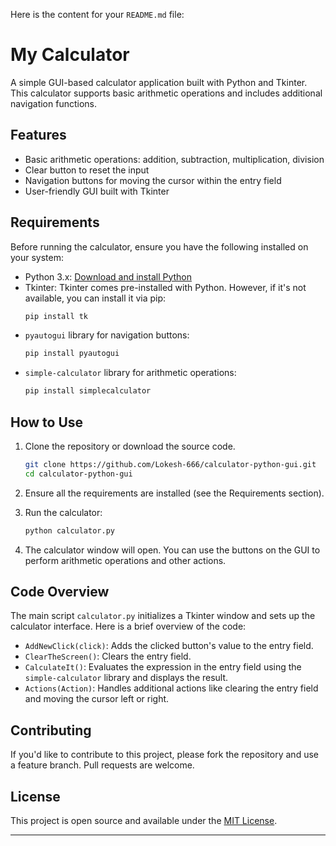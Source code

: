 Here is the content for your `README.md` file:

# My Calculator

A simple GUI-based calculator application built with Python and Tkinter. This calculator supports basic arithmetic operations and includes additional navigation functions.

## Features

- Basic arithmetic operations: addition, subtraction, multiplication, division
- Clear button to reset the input
- Navigation buttons for moving the cursor within the entry field
- User-friendly GUI built with Tkinter

## Requirements

Before running the calculator, ensure you have the following installed on your system:

- Python 3.x: [Download and install Python](https://www.python.org/downloads/)
- Tkinter: Tkinter comes pre-installed with Python. However, if it's not available, you can install it via pip:
  ```sh
  pip install tk
  ```
- `pyautogui` library for navigation buttons:
  ```sh
  pip install pyautogui
  ```
- `simple-calculator` library for arithmetic operations:
  ```sh
  pip install simplecalculator
  ```

## How to Use

1. Clone the repository or download the source code.

   ```sh
   git clone https://github.com/Lokesh-666/calculator-python-gui.git
   cd calculator-python-gui
   ```

2. Ensure all the requirements are installed (see the Requirements section).

3. Run the calculator:

   ```sh
   python calculator.py
   ```

4. The calculator window will open. You can use the buttons on the GUI to perform arithmetic operations and other actions.

## Code Overview

The main script `calculator.py` initializes a Tkinter window and sets up the calculator interface. Here is a brief overview of the code:

- `AddNewClick(click)`: Adds the clicked button's value to the entry field.
- `ClearTheScreen()`: Clears the entry field.
- `CalculateIt()`: Evaluates the expression in the entry field using the `simple-calculator` library and displays the result.
- `Actions(Action)`: Handles additional actions like clearing the entry field and moving the cursor left or right.

## Contributing

If you'd like to contribute to this project, please fork the repository and use a feature branch. Pull requests are welcome.

## License

This project is open source and available under the [MIT License](LICENSE).

---
